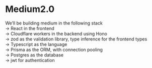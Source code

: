 # Medium2.0
We’ll be building medium in the following stack <br>
-> React in the frontend <br>
-> Cloudflare workers in the backend using Hono<br>
-> zod as the validation library, type inference for the frontend types <br>
-> Typescript as the language <br>
-> Prisma as the ORM, with connection pooling <br>
-> Postgres as the database <br>
-> jwt for authentication